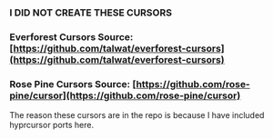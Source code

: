 ### I DID NOT CREATE THESE CURSORS


### Everforest Cursors Source: [https://github.com/talwat/everforest-cursors](https://github.com/talwat/everforest-cursors)

### Rose Pine Cursors Source: [https://github.com/rose-pine/cursor](https://github.com/rose-pine/cursor)

The reason these cursors are in the repo is because I have included hyprcursor ports here.

